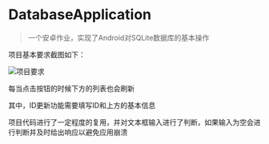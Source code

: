 # DatabaseApplication
> 一个安卓作业，实现了Android对SQLite数据库的基本操作

项目基本要求截图如下：

![项目要求](https://s1.ax1x.com/2018/04/19/CuqM8g.png "项目要求")

每当点击按钮的时候下方的列表也会刷新

其中，ID更新功能需要填写ID和上方的基本信息

项目代码进行了一定程度的复用，并对文本框输入进行了判断，如果输入为空会进行判断并及时给出响应以避免应用崩溃
